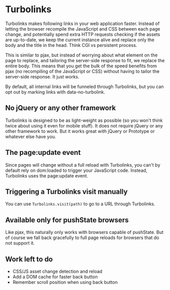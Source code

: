 Turbolinks
===========

Turbolinks makes following links in your web application faster. Instead of letting the browser recompile the JavaScript and CSS between each page change, and potentially spend extra HTTP requests checking if the assets are up-to-date, we keep the current instance alive and replace only the body and the title in the head. Think CGI vs persistent process.

This is similar to pjax, but instead of worrying about what element on the page to replace, and tailoring the server-side response to fit, we replace the entire body. This means that you get the bulk of the speed benefits from pjax (no recompiling of the JavaScript or CSS) without having to tailor the server-side response. It just works.

By default, all internal links will be funneled through Turbolinks, but you can opt out by marking links with data-no-turbolink.


No jQuery or any other framework
--------------------------------

Turbolinks is designed to be as light-weight as possible (so you won't think twice about using it even for mobile stuff). It does not require jQuery or any other framework to work. But it works great _with_ jQuery or Prototype or whatever else have you.


The page:update event
---------------------

Since pages will change without a full reload with Turbolinks, you can't by default rely on dom:loaded to trigger your JavaScript code. Instead, Turbolinks uses the page:update event.


Triggering a Turbolinks visit manually
---------------------------------------

You can use `Turbolinks.visit(path)` to go to a URL through Turbolinks.


Available only for pushState browsers
-------------------------------------

Like pjax, this naturally only works with browsers capable of pushState. But of course we fall back gracefully to full page reloads for browsers that do not support it.


Work left to do
---------------

* CSS/JS asset change detection and reload
* Add a DOM cache for faster back button
* Remember scroll position when using back button 
